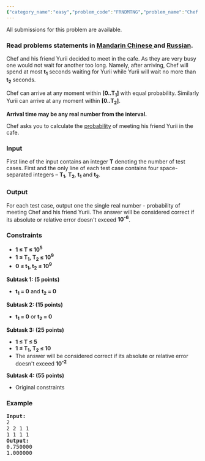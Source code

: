 ```yaml
---
{"category_name":"easy","problem_code":"FRNDMTNG","problem_name":"Chef and His Friend","languages_supported":{"0":"ADA","1":"ASM","2":"BASH","3":"BF","4":"C","5":"C99 strict","6":"CAML","7":"CLOJ","8":"CLPS","9":"CPP 4.3.2","10":"CPP 4.9.2","11":"CPP14","12":"CS2","13":"D","14":"ERL","15":"FORT","16":"FS","17":"GO","18":"HASK","19":"ICK","20":"ICON","21":"JAVA","22":"JS","23":"LISP clisp","24":"LISP sbcl","25":"LUA","26":"NEM","27":"NICE","28":"NODEJS","29":"PAS fpc","30":"PAS gpc","31":"PERL","32":"PERL6","33":"PHP","34":"PIKE","35":"PRLG","36":"PYPY","37":"PYTH","38":"PYTH 3.4","39":"RUBY","40":"SCALA","41":"SCM chicken","42":"SCM guile","43":"SCM qobi","44":"ST","45":"TCL","46":"TEXT","47":"WSPC"},"max_timelimit":1,"source_sizelimit":50000,"problem_author":"antoniuk1","problem_tester":null,"date_added":"5-02-2015","tags":{"0":"antoniuk1","1":"easy","2":"frndmting","3":"june15","4":"maths","5":"probability"},"editorial_url":"http://discuss.codechef.com/problems/FRNDMTNG","time":{"view_start_date":1434360600,"submit_start_date":1434360600,"visible_start_date":1434360600,"end_date":1735669800},"layout":"problem"}
---
```

<span class="solution-visible-txt">All submissions for this problem are available.</span><h3> Read problems statements in <a target="_blank" href="http://www.codechef.com/download/translated/JUNE15/mandarin/FRNDMTNG.pdf">Mandarin Chinese </a> and <a target="_blank" href="http://www.codechef.com/download/translated/JUNE15/russian/FRNDMTNG.pdf">Russian</a>.</h3>
<p>Chef and his friend Yurii decided to meet in the cafe. As they are very busy one would not wait for another too long. Namely, after arriving, Chef will spend at most  <b>t<sub>1</sub></b> seconds waiting for Yurii while Yurii will wait no more than <b>t<sub>2</sub></b> seconds.</p>
<p>Chef can arrive at any moment within <b>[0..T<sub>1</sub>]</b> with equal probability. Similarly Yurii can arrive at any moment within <b>[0..T<sub>2</sub>]</b>.</p>
<p><b>Arrival time may be any real number from the interval.</b></p>
<p>Chef asks you to calculate the <a href="http://en.wikipedia.org/wiki/Probability">probability</a> of meeting his friend Yurii in the cafe.</p>
<h3>Input</h3>
<p>First line of the input contains an integer <b>T</b> denoting the number of test cases. First and the only line of each test case contains four space-separated integers – <b>T<sub>1</sub></b>, <b>T<sub>2</sub></b>, <b>t<sub>1</sub></b> and <b>t<sub>2</sub></b>.</p>
<h3>Output</h3>
<p>For each test case, output one the single real number - probability of meeting Chef and his friend Yurii. The answer will be considered correct if its absolute or relative error doesn't exceed <b>10<sup>-6</sup></b>.</p>
<h3>Constraints</h3>
<ul>
<li><b>1 ≤ T ≤ 10<sup>5</sup></b></li>
<li><b>1 ≤ T<sub>1</sub>, T<sub>2</sub>  ≤ 10<sup>9</sup> </b></li>
<li><b>0 ≤ t<sub>1</sub>, t<sub>2</sub>  ≤ 10<sup>9</sup> </b></li>
</ul>
<p></p>
<p><b>Subtask 1: (5 points)</b></p>
<ul>
<li><b>t<sub>1</sub> = 0</b> and <b>t<sub>2</sub> = 0</b></li>
</ul>
<p></p>
<p><b>Subtask 2: (15 points)</b></p>
<ul>
<li><b>t<sub>1</sub> = 0</b> or <b>t<sub>2</sub> = 0</b></li>
</ul>
<p></p>
<p><b>Subtask 3: (25 points)</b></p>
<ul>
<li><b>1 ≤ T ≤ 5</b></li>
<li><b>1 ≤ T<sub>1</sub>, T<sub>2</sub> ≤ 10</b></li>
<li>The answer will be considered correct if its absolute or relative error doesn't exceed <b>10<sup>-2</sup></b></li>
</ul>
<p></p>
<p><b>Subtask 4: (55 points)</b></p>
<ul>
<li>Original constraints</li>
</ul>
<p></p>
<h3>Example</h3>
<pre><b>Input:</b>
2
2 2 1 1
1 1 1 1
<b>Output:</b>
0.750000
1.000000
</pre>